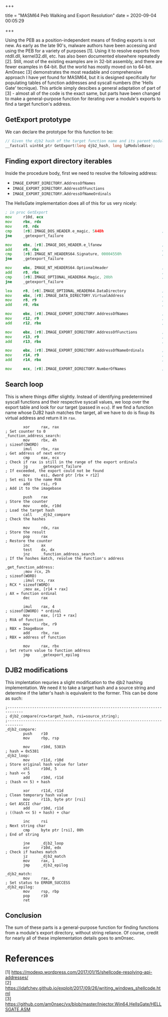 +++

title = "MASM64 Peb Walking and Export Resolution"
date = 2020-09-04 00:05:29 

+++

Using the PEB as a position-independent means of finding exports is not new. As early as the late 90's, malware authors have been accessing and using the PEB for a variety of purposes [1]. Using it to resolve exports from ntdll.dll, kernel32.dll, etc. has also been documented elsewhere repeatedly [2]. Still, most of the existing examples are in 32-bit assembly, and there are fewer examples in 64-bit. But the world has mostly moved on to 64-bit. Am0nsec [3] demonstrates the most readable and comprehensive approach I have yet found for MASM64, but it is designed specifically for populating tables of function addresses and syscall numbers (the 'Hells Gate' tecnique). This article simply descibes a general adaptation of part of [3] - almost all of the code is the exact same, but parts have been changed to make a general-purpose function for iterating over a module's exports to find a target function's address.

## GetExport prototype

We can declare the prototype for this function to be:

```c
// Given the djb2 hash of the target function name and its parent module base addres, resolve its virtual address
__fastcall uint64_ptr GetExport(long djb2_hash, long lpModuleBase);
```

## Finding export directory iterables

Inside the procedure body, first we need to resolve the following address:

- `IMAGE_EXPORT_DIRECTORY.AddressOfNames`
- `IMAGE_EXPORT_DIRECTORY.AddressOfFunctions`
- `IMAGE_EXPORT_DIRECTORY.AddressOfNameOrdinals`

The HellsGate implementation does all of this for us very nicely:

```asm
; in proc GetExport
mov     r10d, ecx
mov     rbx, rdx
mov     r8, rdx
cmp     [r8].IMAGE_DOS_HEADER.e_magic, 5A4Dh                          ; DOS Header --> MZ
jne     _getexport_failure

mov     ebx, [r8].IMAGE_DOS_HEADER.e_lfanew                           ; RVA of IMAGE_NT_HEADERS64
add     r8, rbx                                                       ;
cmp     [r8].IMAGE_NT_HEADERS64.Signature, 00004550h                  ; NT Header --> PE00
jne     _getexport_failure

mov     ebx, IMAGE_NT_HEADERS64.OptionalHeader                        ; RVA of IMAGE_OPTIONAL_HEADER64
add     r8, rbx                                                       ;
cmp     [r8].IMAGE_OPTIONAL_HEADER64.Magic, 20bh                      ; Optional header --> 0x20b
jne     _getexport_failure

lea     r8, [r8].IMAGE_OPTIONAL_HEADER64.DataDirectory                ; First entry of the DataDirectory array
mov     ebx, [r8].IMAGE_DATA_DIRECTORY.VirtualAddress                 ; RVA of IMAGE_EXPORT_DIRECTORY
mov     r8, r9                                                        ; ImageBase
add     r8, rbx                                                       ; Module + RVA

mov     ebx, [r8].IMAGE_EXPORT_DIRECTORY.AddressOfNames               ; Address of the function name
mov     r12, r9                                                       ; Function name RVA
add     r12, rbx                                                      ; ImageBase + RVA

mov     ebx, [r8].IMAGE_EXPORT_DIRECTORY.AddressOfFunctions           ; Address of function pointers
mov     r13, r9                                                       ;
add     r13, rbx                                                      ;

mov     ebx, [r8].IMAGE_EXPORT_DIRECTORY.AddressOfNameOrdinals        ; Address of function ordinals
mov     r14, r9                                                       ;
add     r14, rbx                                                      ;

mov     ecx, [r8].IMAGE_EXPORT_DIRECTORY.NumberOfNames                ; Total number of named functions

```

## Search loop

This is where things differ slightly. Instead of identifying predetermined syscall functions and their respective syscall values, we loop over the export table and look for our target (passed in `ecx`). If we find a function name whose DJB2 hash matches the target, all we have to do is fixup its virtual address and return it in `rax`.

```
        xor     rax, rax                                                      ; Set counter to 0
_function_address_search:
        mov     rbx, 4h                                                       ; sizeof(DWORD)
        imul    rbx, rax                                                      ; Get address of next entry
        cmp     eax, ecx                                                      ; Check if rax is still in the range of the export ordinals
        jg      _getexport_failure                                            ; If exceeded, the export could not be found
        mov     esi, dword ptr [rbx + r12]                                    ; Set esi to the name RVA
        add     rsi, r9                                                       ; Add it to the imagebase

        push    rax                                                           ; Store the counter
        mov     edx, r10d                                                     ; Load the target hash
        call    _djb2_compare                                                 ; Check the hashes

        mov     rdx, rax                                                      ; Store the result
        pop     rax                                                           ; Restore the counter
        inc     ax
        test    dx, dx
        jnz     _function_address_search                                      ; If the hashes match, resolve the function's address
```

```
_get_function_address:
        ;mov rcx, 2h                                                          ; sizeof(WORD)
        ;imul rcx, rax                                                        ; RCX * sizeof(WORD)
        ;mov ax, [r14 + rax]                                                  ; AX = function ordinal
        dec     rax

        imul    rax, 4                                                        ; sizeof(DWORD) * ordinal
        mov     eax, [r13 + rax]                                              ; RVA of function
        mov     rbx, r9                                                       ; RBX = ImageBase
        add     rbx, rax                                                      ; RBX = address of function

        mov     rax, rbx                                                      ; Set return value to function address
        jmp     _getexport_epilog
```

## DJB2 modifications

This implentation requries a slight modification to the djb2 hashing implementation. We need it to take a target hash and a source string and determine if the latter's hash is equivalent to the former. This can be done as such:

```
;-----------------------------------------------------------------------------
; djb2_compare(rcx=target_hash, rsi=source_string);
;-----------------------------------------------------------------------------
_djb2_compare:
        push    r10
        mov     rbp, rsp

        mov     r10d, 5381h                                                   ; hash = 0x5381
_djb2_loop:
        mov     r11d, r10d                                                    ; Store original hash value for later
        shl     r10d, 5                                                       ; hash << 5
        add     r10d, r11d                                                    ; (hash << 5) + hash

        xor     r11d, r11d                                                    ; Clean temporary hash value
        mov     r11b, byte ptr [rsi]                                          ; Get ASCII char
        add     r10d, r11d                                                    ; ((hash << 5) + hash) + char

        inc     rsi                                                           ; Next string char
        cmp     byte ptr [rsi], 00h                                           ; End of string

        jne     _djb2_loop
        xor     r10d, edx                                                     ; Check if hashes match
        jz      _djb2_match
        mov     rax, 1
        jmp     _djb2_epilog

_djb2_match:
        mov     rax, 0                                                        ; Set status to ERROR_SUCCESS
_djb2_epilog:
        mov     rsp, rbp
        pop     r10
        ret
```

## Conclusion

The sum of these parts is a general-purpose function for finding functions from a module's export directory, without string reliance. Of course, credit for nearly all of these implementation details goes to am0nsec.

# References

 [1] https://modexp.wordpress.com/2017/01/15/shellcode-resolving-api-addresses/<br>
 [2] https://idafchev.github.io/exploit/2017/09/26/writing_windows_shellcode.html<br>
 [3] https://github.com/am0nsec/vx/blob/master/Injector.Win64.HellsGate/HELLSGATE.ASM<br>